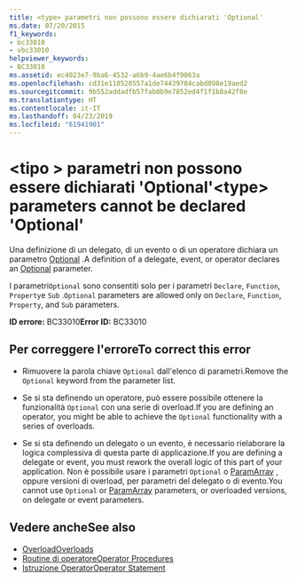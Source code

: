 ```yaml
---
title: <type> parametri non possono essere dichiarati 'Optional'
ms.date: 07/20/2015
f1_keywords:
- bc33010
- vbc33010
helpviewer_keywords:
- BC33010
ms.assetid: ec4023e7-9ba6-4532-a6b9-4ae6b4f9063a
ms.openlocfilehash: cd31e118520557a1de74439784cabd098e19aed2
ms.sourcegitcommit: 9b552addadfb57fab0b9e7852ed4f1f1b8a42f8e
ms.translationtype: HT
ms.contentlocale: it-IT
ms.lasthandoff: 04/23/2019
ms.locfileid: "61941901"
---
```

# <a name="type-parameters-cannot-be-declared-optional"></a><span data-ttu-id="7b148-102">\<tipo > parametri non possono essere dichiarati 'Optional'</span><span class="sxs-lookup"><span data-stu-id="7b148-102">\<type> parameters cannot be declared 'Optional'</span></span>
<span data-ttu-id="7b148-103">Una definizione di un delegato, di un evento o di un operatore dichiara un parametro [Optional](../../visual-basic/language-reference/modifiers/optional.md) .</span><span class="sxs-lookup"><span data-stu-id="7b148-103">A definition of a delegate, event, or operator declares an [Optional](../../visual-basic/language-reference/modifiers/optional.md) parameter.</span></span>  
  
 <span data-ttu-id="7b148-104">I parametri`Optional` sono consentiti solo per i parametri `Declare`, `Function`, `Property`e `Sub` .</span><span class="sxs-lookup"><span data-stu-id="7b148-104">`Optional` parameters are allowed only on `Declare`, `Function`, `Property`, and `Sub` parameters.</span></span>  
  
 <span data-ttu-id="7b148-105">**ID errore:** BC33010</span><span class="sxs-lookup"><span data-stu-id="7b148-105">**Error ID:** BC33010</span></span>  
  
## <a name="to-correct-this-error"></a><span data-ttu-id="7b148-106">Per correggere l'errore</span><span class="sxs-lookup"><span data-stu-id="7b148-106">To correct this error</span></span>  
  
- <span data-ttu-id="7b148-107">Rimuovere la parola chiave `Optional` dall'elenco di parametri.</span><span class="sxs-lookup"><span data-stu-id="7b148-107">Remove the `Optional` keyword from the parameter list.</span></span>  
  
- <span data-ttu-id="7b148-108">Se si sta definendo un operatore, può essere possibile ottenere la funzionalità `Optional` con una serie di overload.</span><span class="sxs-lookup"><span data-stu-id="7b148-108">If you are defining an operator, you might be able to achieve the `Optional` functionality with a series of overloads.</span></span>  
  
- <span data-ttu-id="7b148-109">Se si sta definendo un delegato o un evento, è necessario rielaborare la logica complessiva di questa parte di applicazione.</span><span class="sxs-lookup"><span data-stu-id="7b148-109">If you are defining a delegate or event, you must rework the overall logic of this part of your application.</span></span> <span data-ttu-id="7b148-110">Non è possibile usare i parametri `Optional` o [ParamArray](../../visual-basic/language-reference/modifiers/paramarray.md) , oppure versioni di overload, per parametri del delegato o di evento.</span><span class="sxs-lookup"><span data-stu-id="7b148-110">You cannot use `Optional` or [ParamArray](../../visual-basic/language-reference/modifiers/paramarray.md) parameters, or overloaded versions, on delegate or event parameters.</span></span>  
  
## <a name="see-also"></a><span data-ttu-id="7b148-111">Vedere anche</span><span class="sxs-lookup"><span data-stu-id="7b148-111">See also</span></span>

- [<span data-ttu-id="7b148-112">Overload</span><span class="sxs-lookup"><span data-stu-id="7b148-112">Overloads</span></span>](../../visual-basic/language-reference/modifiers/overloads.md)
- [<span data-ttu-id="7b148-113">Routine di operatore</span><span class="sxs-lookup"><span data-stu-id="7b148-113">Operator Procedures</span></span>](../../visual-basic/programming-guide/language-features/procedures/operator-procedures.md)
- [<span data-ttu-id="7b148-114">Istruzione Operator</span><span class="sxs-lookup"><span data-stu-id="7b148-114">Operator Statement</span></span>](../../visual-basic/language-reference/statements/operator-statement.md)
